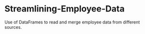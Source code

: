 # Streamlining-Employee-Data
 Use of  DataFrames to read and merge employee data from different sources.
